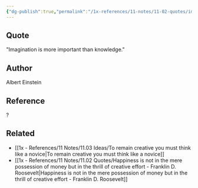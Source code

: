 ```yaml
---
{"dg-publish":true,"permalink":"/1x-references/11-notes/11-02-quotes/imagination-is-more-important-than-knowledge-albert-einstein/","title":"Imagination is more important than knowledge - Albert Einstein","noteIcon":""}
---
```



## Quote
"Imagination is more important than knowledge."

## Author
Albert Einstein

## Reference
?

## Related
- [[1x - References/11 Notes/11.03 Ideas/To remain creative you must think like a novice\|To remain creative you must think like a novice]]
- [[1x - References/11 Notes/11.02 Quotes/Happiness is not in the mere possession of money but in the thrill of creative effort - Franklin D. Roosevelt\|Happiness is not in the mere possession of money but in the thrill of creative effort - Franklin D. Roosevelt]]